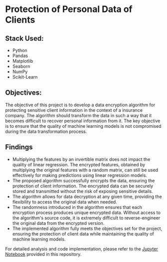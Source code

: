 # Protection of Personal Data of Clients 

## Stack Used:

- Python
- Pandas
- Matplotlib
- Seaborn
- NumPy
- Scikit-Learn

## Objectives:

The objective of this project is to develop a data encryption algorithm for protecting sensitive client information in the context of a insurance company. The algorithm should transform the data in such a way that it becomes difficult to recover personal information from it. The key objective is to ensure that the quality of machine learning models is not compromised during the data transformation process.


## Findings

- Multiplying the features by an invertible matrix does not impact the quality of linear regression. The encrypted features, obtained by multiplying the original features with a random matrix, can still be used effectively for making predictions using linear regression models.
- The proposed algorithm successfully encrypts the data, ensuring the protection of client information. The encrypted data can be securely stored and transmitted without the risk of exposing sensitive details.
- The algorithm allows for data decryption at any given time, providing the flexibility to access the original data when needed.
- The randomness introduced in the algorithm ensures that each encryption process produces unique encrypted data. Without access to the algorithm's source code, it is extremely difficult to reverse-engineer the original data from the encrypted version.
- The implemented algorithm fully meets the objectives set for the project, ensuring the protection of client data while maintaining the quality of machine learning models.


For detailed analysis and code implementation, please refer to the [Jupyter Notebook](https://github.com/Shurgalivan/Portfolio/blob/main/Bank%20Customer%20Churn/beta_bank_cust_churn.ipynb) provided in this repository.
